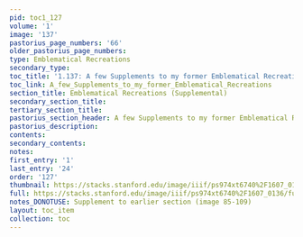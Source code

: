 ```yaml
---
pid: toc1_127
volume: '1'
image: '137'
pastorius_page_numbers: '66'
older_pastorius_page_numbers: 
type: Emblematical Recreations
secondary_type: 
toc_title: '1.137: A few Supplements to my former Emblematical Recreations'
toc_link: A_few_Supplements_to_my_former_Emblematical_Recreations
section_title: Emblematical Recreations (Supplemental)
secondary_section_title: 
tertiary_section_title: 
pastorius_section_header: A few Supplements to my former Emblematical Recreations
pastorius_description: 
contents: 
secondary_contents: 
notes: 
first_entry: '1'
last_entry: '24'
order: '127'
thumbnail: https://stacks.stanford.edu/image/iiif/ps974xt6740%2F1607_0136/full/100,/0/default.jpg
full: https://stacks.stanford.edu/image/iiif/ps974xt6740%2F1607_0136/full/full/0/default.jpg
notes_DONOTUSE: Supplement to earlier section (image 85-109)
layout: toc_item
collection: toc
---
```


